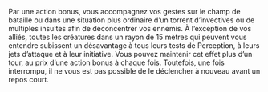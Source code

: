 ﻿---
id: subclass_cunning_ruffian_fr.md#désorientation
name: Désorientation
---

Par une action bonus, vous accompagnez vos gestes sur le champ de bataille ou dans une situation plus ordinaire d’un torrent d’invectives ou de multiples insultes afin de déconcentrer vos ennemis. À l’exception de vos alliés, toutes les créatures dans un rayon de 15 mètres qui peuvent vous entendre subissent un désavantage à tous leurs tests de Perception, à leurs jets d’attaque et à leur initiative. Vous pouvez maintenir cet effet plus d’un tour, au prix d’une action bonus à chaque fois. Toutefois, une fois interrompu, il ne vous est pas possible de le déclencher à nouveau avant un repos court.

